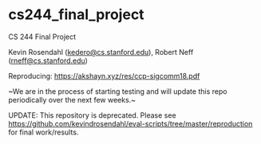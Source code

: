 # cs244_final_project

CS 244 Final Project

Kevin Rosendahl (kedero@cs.stanford.edu), Robert Neff (rneff@cs.stanford.edu)

Reproducing: https://akshayn.xyz/res/ccp-sigcomm18.pdf

~We are in the process of starting testing and will update this repo periodically over the next few weeks.~

UPDATE: This repository is deprecated. Please see https://github.com/kevindrosendahl/eval-scripts/tree/master/reproduction for final work/results.   
